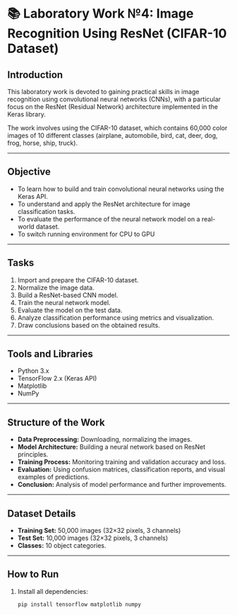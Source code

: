# 📚 Laboratory Work №4: Image Recognition Using ResNet (CIFAR-10 Dataset)

## Introduction
This laboratory work is devoted to gaining practical skills in image recognition using convolutional neural networks (CNNs), with a particular focus on the ResNet (Residual Network) architecture implemented in the Keras library.

The work involves using the CIFAR-10 dataset, which contains 60,000 color images of 10 different classes (airplane, automobile, bird, cat, deer, dog, frog, horse, ship, truck).

---

## Objective
- To learn how to build and train convolutional neural networks using the Keras API.
- To understand and apply the ResNet architecture for image classification tasks.
- To evaluate the performance of the neural network model on a real-world dataset.
- To switch running environment for CPU to GPU 

---

## Tasks
1. Import and prepare the CIFAR-10 dataset.
2. Normalize the image data.
3. Build a ResNet-based CNN model.
4. Train the neural network model.
5. Evaluate the model on the test data.
6. Analyze classification performance using metrics and visualization.
7. Draw conclusions based on the obtained results.

---

## Tools and Libraries
- Python 3.x
- TensorFlow 2.x (Keras API)
- Matplotlib
- NumPy

---

## Structure of the Work
- **Data Preprocessing:** Downloading, normalizing the images.
- **Model Architecture:** Building a neural network based on ResNet principles.
- **Training Process:** Monitoring training and validation accuracy and loss.
- **Evaluation:** Using confusion matrices, classification reports, and visual examples of predictions.
- **Conclusion:** Analysis of model performance and further improvements.

---

## Dataset Details
- **Training Set:** 50,000 images (32×32 pixels, 3 channels)
- **Test Set:** 10,000 images (32×32 pixels, 3 channels)
- **Classes:** 10 object categories.

---

## How to Run
1. Install all dependencies:
   ```bash
   pip install tensorflow matplotlib numpy
